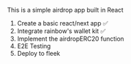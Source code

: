 This is a simple airdrop app built in React

1. Create a basic react/next app ✅
2. Integrate rainbow's wallet kit ✅
3. Implement the airdropERC20 function
4. E2E Testing
5. Deploy to fleek